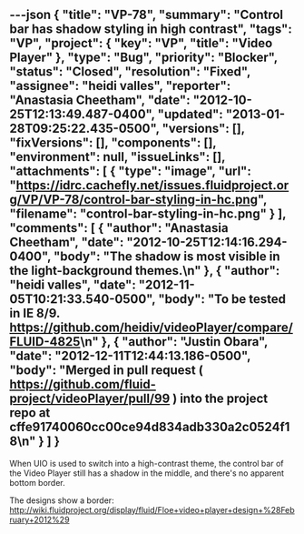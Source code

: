 ---json
{
  "title": "VP-78",
  "summary": "Control bar has shadow styling in high contrast",
  "tags": "VP",
  "project": {
    "key": "VP",
    "title": "Video Player"
  },
  "type": "Bug",
  "priority": "Blocker",
  "status": "Closed",
  "resolution": "Fixed",
  "assignee": "heidi valles",
  "reporter": "Anastasia Cheetham",
  "date": "2012-10-25T12:13:49.487-0400",
  "updated": "2013-01-28T09:25:22.435-0500",
  "versions": [],
  "fixVersions": [],
  "components": [],
  "environment": null,
  "issueLinks": [],
  "attachments": [
    {
      "type": "image",
      "url": "https://idrc.cachefly.net/issues.fluidproject.org/VP/VP-78/control-bar-styling-in-hc.png",
      "filename": "control-bar-styling-in-hc.png"
    }
  ],
  "comments": [
    {
      "author": "Anastasia Cheetham",
      "date": "2012-10-25T12:14:16.294-0400",
      "body": "The shadow is most visible in the light-background themes.\n"
    },
    {
      "author": "heidi valles",
      "date": "2012-11-05T10:21:33.540-0500",
      "body": "To be tested in IE 8/9. <https://github.com/heidiv/videoPlayer/compare/FLUID-4825>\n"
    },
    {
      "author": "Justin Obara",
      "date": "2012-12-11T12:44:13.186-0500",
      "body": "Merged in pull request ( <https://github.com/fluid-project/videoPlayer/pull/99> ) into the project repo at cffe91740060cc00ce94d834adb330a2c0524f18\n"
    }
  ]
}
---
When UIO is used to switch into a high-contrast theme, the control bar of the Video Player still has a shadow in the middle, and there's no apparent bottom border.

The designs show a border:\
<http://wiki.fluidproject.org/display/fluid/Floe+video+player+design+%28February+2012%29>

        